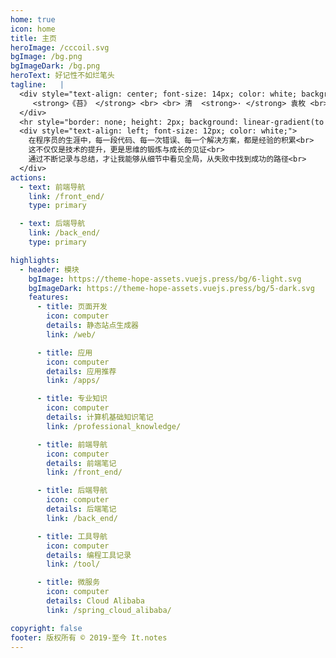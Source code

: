 ```yaml
---
home: true
icon: home
title: 主页
heroImage: /cccoil.svg
bgImage: /bg.png
bgImageDark: /bg.png
heroText: 好记性不如烂笔头
tagline:   |
  <div style="text-align: center; font-size: 14px; color: white; background-color: rgba(255, 255, 255, 0.1); padding: 10px;">
     <strong>《苔》 </strong> <br> <br> 清  <strong>· </strong> 袁枚 <br> <br> 白日不到处，青春恰自来。<br> <br> 苔花如米小，也学牡丹开。
  </div>
  <hr style="border: none; height: 2px; background: linear-gradient(to right, transparent, white, transparent); margin: 20px 0;">
  <div style="text-align: left; font-size: 12px; color: white;">
    在程序员的生涯中，每一段代码、每一次错误、每一个解决方案，都是经验的积累<br>
    这不仅仅是技术的提升，更是思维的锻炼与成长的见证<br>
    通过不断记录与总结，才让我能够从细节中看见全局，从失败中找到成功的路径<br>
  </div>
actions:
  - text: 前端导航
    link: /front_end/
    type: primary

  - text: 后端导航
    link: /back_end/
    type: primary

highlights:
  - header: 模块
    bgImage: https://theme-hope-assets.vuejs.press/bg/6-light.svg
    bgImageDark: https://theme-hope-assets.vuejs.press/bg/5-dark.svg
    features:
      - title: 页面开发
        icon: computer
        details: 静态站点生成器
        link: /web/

      - title: 应用
        icon: computer
        details: 应用推荐
        link: /apps/

      - title: 专业知识
        icon: computer
        details: 计算机基础知识笔记
        link: /professional_knowledge/

      - title: 前端导航
        icon: computer
        details: 前端笔记
        link: /front_end/

      - title: 后端导航
        icon: computer
        details: 后端笔记
        link: /back_end/

      - title: 工具导航
        icon: computer
        details: 编程工具记录
        link: /tool/

      - title: 微服务
        icon: computer
        details: Cloud Alibaba
        link: /spring_cloud_alibaba/

copyright: false
footer: 版权所有 © 2019-至今 It.notes
---
```

